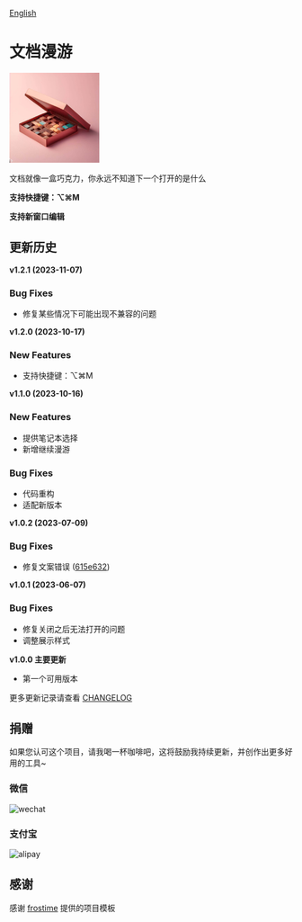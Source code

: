 [English](README.md)

# 文档漫游

![](./icon.png)

文档就像一盒巧克力，你永远不知道下一个打开的是什么

**支持快捷键：⌥⌘M**

**支持新窗口编辑**

## 更新历史

**v1.2.1 (2023-11-07)**

### Bug Fixes

* 修复某些情况下可能出现不兼容的问题

**v1.2.0 (2023-10-17)**

### New Features

* 支持快捷键：⌥⌘M

**v1.1.0 (2023-10-16)**

### New Features

* 提供笔记本选择
* 新增继续漫游

### Bug Fixes

* 代码重构
* 适配新版本

**v1.0.2 (2023-07-09)**
### Bug Fixes
- 修复文案错误 ([615e632](https://github.com/terwer/siyuan-plugin-random-doc/commit/615e63281f167e3c861b8e8f5196d1ddd591d739))

**v1.0.1 (2023-06-07)**
### Bug Fixes
- 修复关闭之后无法打开的问题
- 调整展示样式

**v1.0.0 主要更新**

- 第一个可用版本

更多更新记录请查看 [CHANGELOG](https://github.com/terwer/siyuan-plugin-random-doc/blob/main/CHANGELOG.md)

## 捐赠

如果您认可这个项目，请我喝一杯咖啡吧，这将鼓励我持续更新，并创作出更多好用的工具~

### 微信

<div>
<img src="https://static-rs-terwer.oss-cn-beijing.aliyuncs.com/donate/wechat.jpg" alt="wechat" style="width:280px;height:375px;" />
</div>

### 支付宝

<div>
<img src="https://static-rs-terwer.oss-cn-beijing.aliyuncs.com/donate/alipay.jpg" alt="alipay" style="width:280px;height:375px;" />
</div>

## 感谢

感谢 [frostime](https://github.com/siyuan-note/plugin-sample-vite-svelte) 提供的项目模板